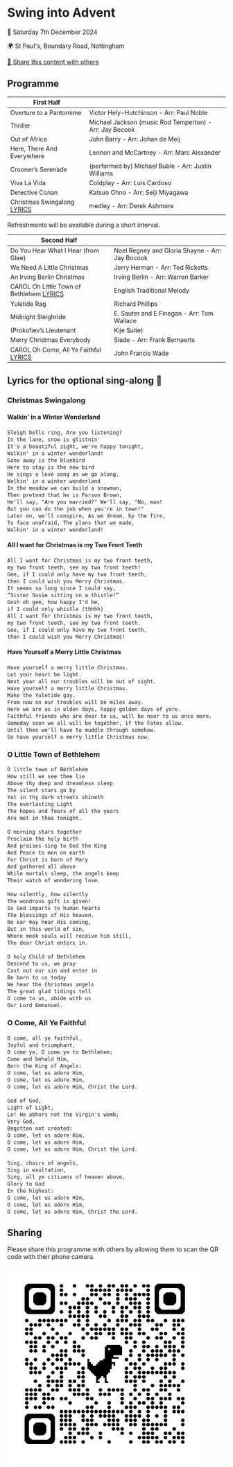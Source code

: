 # Swing into Advent
:date: Saturday 7th December 2024

:earth_africa: St Paul's, Boundary Road, Nottingham

[:link: Share this content with others](#sharing)

## Programme

| First Half | |
|---|---|
|Overture to a Pantomime| Victor Hely-Hutchinson - Arr: Paul Noble|
|Thriller| Michael Jackson (music Rod Temperton) - Arr: Jay Bocook|
|Out of Africa| John Barry - Arr: Johan de Meij|
|Here, There And Everywhere| Lennon and McCartney - Arr: Marc Alexander|
|Crooner’s Serenade| (performed by) Michael Buble - Arr: Justin Williams|
|Viva La Vida| Coldplay - Arr: Luis Cardoso|
|Detective Conan| Katsuo Ohno - Arr: Seiji Miyagawa|
|Christmas Swingalong [LYRICS](#christmas-swingalong)| medley - Arr: Derek Ashmore|

Refreshments will be available during a short interval.

| Second Half | |
|---|---|
|Do You Hear What I Hear (from Glee)| Noel Regney and Gloria Shayne - Arr: Jay Bocook|
|We Need A Little Christmas| Jerry Herman - Arr: Ted Ricketts|
|An Irving Berlin Christmas| Irving Berlin - Arr: Warren Barker|
|CAROL Oh Little Town of Bethlehem [LYRICS](#o-little-town-of-bethlehem)| English Traditional Melody|
|Yuletide Rag| Richard Phillips|
|Midnight Sleighride| E. Sauter and E Finegan - Arr: Tom Wallace|
|(Prokofiev’s Lieutenant| Kije Suite)|
|Merry Christmas Everybody| Slade - Arr: Frank Bernaerts|
|CAROL Oh Come, All Ye Faithful [LYRICS](#o-come-all-ye-faithful)| John Francis Wade |

## Lyrics for the optional sing-along :santa:

### Christmas Swingalong

#### Walkin' in a Winter Wonderland
```
Sleigh bells ring, Are you listening?
In the lane, snow is glistnin'
It's a beautiful sight, we're happy tonight,
Walkin' in a winter wonderland!
Gone away is the bluebird
Here to stay is the new bird
He sings a love song as we go along,
Walkin' in a winter wonderland
In the meadow we can build a snowman,
Then pretend that he is Parson Brown,
He'll say, "Are you married?" We'll say, "No, man!
But you can do the job when you're in town!"
Later on, we'll conspire, As we dream, by the fire,
To face unafraid, The plans that we made,
Walkin' in a winter wonderland!
```

#### All I want for Christmas is my Two Front Teeth
```
All I want for Christmas is my two front teeth,
my two front teeth, see my two front teeth!
Gee, if I could only have my two front teeth,
then I could wish you Merry Christmas.
It seems so long since I could say,
“Sister Susie sitting on a thistle!”
Gosh oh gee, how happy I'd be,
if I could only whistle (thhhh)
All I want for Christmas is my two front teeth,
my two front teeth, see my two front teeth.
Gee, if I could only have my two front teeth,
then I could wish you Merry Christmas!
```

#### Have Yourself a Merry Little Christmas
```
Have yourself a merry little Christmas.
Let your heart be light.
Next year all our troubles will be out of sight.
Have yourself a merry little Christmas.
Make the Yuletide gay.
From now on our troubles will be miles away.
Here we are as in olden days, happy golden days of yore.
Faithful friends who are dear to us, will be near to us once more.
Someday soon we all will be together, if the Fates allow.
Until then we'll have to muddle through somehow.
So have yourself a merry little Christmas now.
```

### O Little Town of Bethlehem
```
O little town of Bethlehem
How still we see thee lie
Above thy deep and dreamless sleep
The silent stars go by
Yet in thy dark streets shineth
The everlasting Light
The hopes and fears of all the years
Are met in thee tonight.

O morning stars together
Proclaim the holy birth
And praises sing to God the King
And Peace to men on earth
For Christ is born of Mary
And gathered all above
While mortals sleep, the angels keep
Their watch of wondering love.

How silently, how silently
The wondrous gift is given!
So God imparts to human hearts
The blessings of His heaven.
No ear may hear His coming,
But in this world of sin,
Where meek souls will receive him still,
The dear Christ enters in.

O holy Child of Bethlehem
Descend to us, we pray
Cast out our sin and enter in
Be born to us today
We hear the Christmas angels
The great glad tidings tell
O come to us, abide with us
Our Lord Emmanuel.
```

### O Come, All Ye Faithful
```
O come, all ye faithful,
Joyful and triumphant,
O come ye, O come ye to Bethlehem;
Come and behold Him,
Born the King of Angels:
O come, let us adore Him,
O come, let us adore Him,
O come, let us adore Him, Christ the Lord.

God of God,
Light of Light,
Lo! He abhors not the Virgin's womb;
Very God,
Begotten not created:
O come, let us adore Him,
O come, let us adore Him,
O come, let us adore Him, Christ the Lord.

Sing, choirs of angels,
Sing in exultation,
Sing, all ye citizens of heaven above,
Glory to God
In the highest:
O come, let us adore Him,
O come, let us adore Him,
O come, let us adore Him, Christ the Lord.
```

## Sharing
Please share this programme with others by allowing them to scan the QR code with their phone camera.

![QR Code](qrcode_20241207.png)
